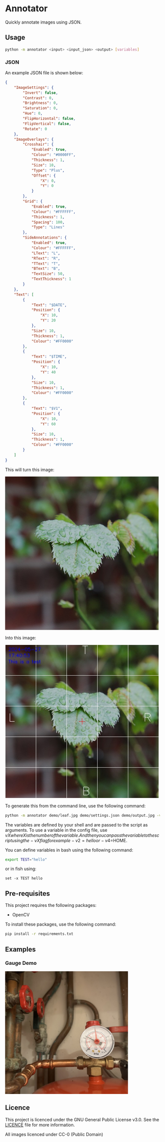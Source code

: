 # Annotator

Quickly annotate images using JSON.

## Usage

```bash
python -m annotator <input> <input_json> <output> [variables]
```

### JSON

An example JSON file is shown below:

```json
{
    "ImageSettings": {
        "Invert": false,
        "Contrast": 0,
        "Brightness": 0,
        "Saturation": 0,
        "Hue": 0,
        "FlipHorizontal": false,
        "FlipVertical": false,
        "Rotate": 0
    },
    "ImageOverlays": {
        "Crosshair": {
            "Enabled": true,
            "Colour": "#0000FF",
            "Thickness": 1,
            "Size": 10,
            "Type": "Plus",
            "Offset": {
                "X": 0,
                "Y": 0
            }
        },
        "Grid": {
            "Enabled": true,
            "Colour": "#FFFFFF",
            "Thickness": 1,
            "Spacing": 100,
            "Type": "Lines"
        },
        "SideAnnotations": {
            "Enabled": true,
            "Colour": "#FFFFFF",
            "LText": "L",
            "RText": "R",
            "TText": "T",
            "BText": "B",
            "TextSize": 50,
            "TextThickness": 1
        }
    },
    "Text": [
        {
            "Text": "$DATE",
            "Position": {
                "X": 10,
                "Y": 20
            },
            "Size": 10,
            "Thickness": 1,
            "Colour": "#FF0000"
        },
        {
            "Text": "$TIME",
            "Position": {
                "X": 10,
                "Y": 40
            },
            "Size": 10,
            "Thickness": 1,
            "Colour": "#FF0000"
        },
        {
            "Text": "$V1",
            "Position": {
                "X": 10,
                "Y": 60
            },
            "Size": 10,
            "Thickness": 1,
            "Colour": "#FF0000"
        }
    ]
}

```

This will turn this image:

![image before edit](demo/leaf.jpg)

Into this image:

![image after edit](demo/output.jpg)

To generate this from the command line, use the following command:

```bash
python -m annotator demo/leaf.jpg demo/settings.json demo/output.jpg -v1=$TEST
```

The variables are defined by your shell and are passed to the script as arguments. To use a variable in the config file, use $vX where X is the number of the variable. And then you can pass the variable to the script using the -vX flag for example -v2=hello or -v4=$HOME.

You can define variables in bash using the following command:

```bash
export TEST="hello"
```

or in fish using:

```fish
set -x TEST hello
```
## Pre-requisites

This project requires the following packages:
- OpenCV

To install these packages, use the following command:

```bash
pip install -r requirements.txt
```

## Examples

### Gauge Demo

<img src="demo/gauge.jpg" width="400">

## Licence

This project is licenced under the GNU General Public License v3.0. See the [LICENCE](LICENCE) file for more information.

All images licenced under CC-0 (Public Domain) 